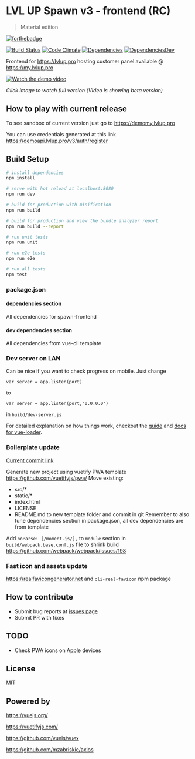 # LVL UP Spawn v3 - frontend (RC)
> Material edition

[![forthebadge](http://forthebadge.com/images/badges/gluten-free.svg)](http://forthebadge.com)

[![Build Status](https://travis-ci.org/lvlup-pro/spawn-frontend-material.svg?branch=master)](https://travis-ci.org/lvlup-pro/spawn-frontend-material)
[![Code Climate](https://codeclimate.com/github/lvlup-pro/spawn-frontend-material/badges/gpa.svg)](https://codeclimate.com/github/lvlup-pro/spawn-frontend-material)
[![Dependencies](https://david-dm.org/lvlup-pro/spawn-frontend-material/status.svg)](https://david-dm.org/lvlup-pro/spawn-frontend-material)
[![DependenciesDev](https://david-dm.org/lvlup-pro/spawn-frontend-material/dev-status.svg)](https://david-dm.org/lvlup-pro/spawn-frontend-material?type=dev)

Frontend for https://lvlup.pro hosting customer panel available @ https://my.lvlup.pro 

[![Watch the demo video](https://systemz.pl/ext/github/spawn3-frontend.gif)](https://systemz.pl/ext/github/spawn3-frontend.mp4)

*Click image to watch full version*
*(Video is showing beta version)*

## How to play with current release
 
To see sandbox of current version just go to https://demomy.lvlup.pro

You can use credentials generated at this link https://demoapi.lvlup.pro/v3/auth/register

## Build Setup

``` bash
# install dependencies
npm install

# serve with hot reload at localhost:8080
npm run dev

# build for production with minification
npm run build

# build for production and view the bundle analyzer report
npm run build --report

# run unit tests
npm run unit

# run e2e tests
npm run e2e

# run all tests
npm test
```

### package.json

#### dependencies section

All dependencies for spawn-frontend

#### dev dependencies section

All dependencies from vue-cli template

### Dev server on LAN

Can be nice if you want to check progress on mobile.
Just change 

`var server = app.listen(port)` 

to 

`var server = app.listen(port,"0.0.0.0")` 

in `build/dev-server.js`

For detailed explanation on how things work, checkout the [guide](http://vuejs-templates.github.io/webpack/) and [docs for vue-loader](http://vuejs.github.io/vue-loader).

### Boilerplate update

[Current commit link](https://github.com/vuetifyjs/pwa/commit/5c980b330c3144df4144c2898af4e757ebba9abb)

Generate new project using vuetify PWA template https://github.com/vuetifyjs/pwa/
Move existing:
- src/*
- static/*
- index.html
- LICENSE
- README.md
to new template folder and commit in git
Remember to also tune dependencies section in package.json, all dev dependencies are from template 

Add `noParse: [/moment.js/],` to `module` section in `build/webpack.base.conf.js` file to shrink build
https://github.com/webpack/webpack/issues/198

### Fast icon and assets update

https://realfavicongenerator.net and `cli-real-favicon` npm package

## How to contribute

- Submit bug reports at [issues page](https://github.com/lvlup-pro/spawn-frontend-material/issues)
- Submit PR with fixes 

## TODO

- Check PWA icons on Apple devices 

## License

MIT

## Powered by

https://vuejs.org/

https://vuetifyjs.com/

https://github.com/vuejs/vuex

https://github.com/mzabriskie/axios
